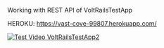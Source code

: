 Working with REST API of VoltRailsTestApp

HEROKU: https://vast-cove-99807.herokuapp.com/

[![Test Video VoltRailsTestApp2](https://img.youtube.com/vi/mQDfOeqxn28/0.jpg)](https://www.youtube.com/watch?v=mQDfOeqxn28)
